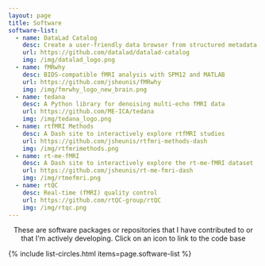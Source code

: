```yaml
---
layout: page
title: Software
software-list:
  - name: DataLad Catalog
    desc: Create a user-friendly data browser from structured metadata
    url: https://github.com/datalad/datalad-catalog
    img: /img/datalad_logo.png
  - name: fMRwhy
    desc: BIDS-compatible fMRI analysis with SPM12 and MATLAB
    url: https://github.com/jsheunis/fMRwhy
    img: /img/fmrwhy_logo_new_brain.png
  - name: tedana
    desc: A Python library for denoising multi-echo fMRI data
    url: https://github.com/ME-ICA/tedana
    img: /img/tedana_logo.png
  - name: rtfMRI Methods
    desc: A Dash site to interactively explore rtfMRI studies
    url: https://github.com/jsheunis/rtfmri-methods-dash
    img: /img/rtfmrimethods.png
  - name: rt-me-fMRI
    desc: A Dash site to interactively explore the rt-me-fMRI dataset
    url: https://github.com/jsheunis/rt-me-fmri-dash
    img: /img/rtmefmri.png
  - name: rtQC
    desc: Real-time (fMRI) quality control
    url: https://github.com/rtQC-group/rtQC
    img: /img/rtqc.png
---
```


<p style="text-align: center">These are software packages or repositories that I have contributed to or that I'm actively developing. Click on an icon to link to the code base</p>


{% include list-circles.html items=page.software-list %}